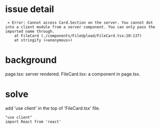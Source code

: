 # issue detail

```
 ⨯ Error: Cannot access Card.Section on the server. You cannot dot into a client module from a server component. You can only pass the imported name through.     
    at FileCard (./components/FileUpload/FileCard.tsx:20:137)
    at stringify (<anonymous>)
```

# background

page.tsx: server rendered.
FileCard.tsx: a component in page.tsx.

# solve
add 'use client' in the top of 'FileCard.tsx' file.
```
"use client"
import React from 'react'
```